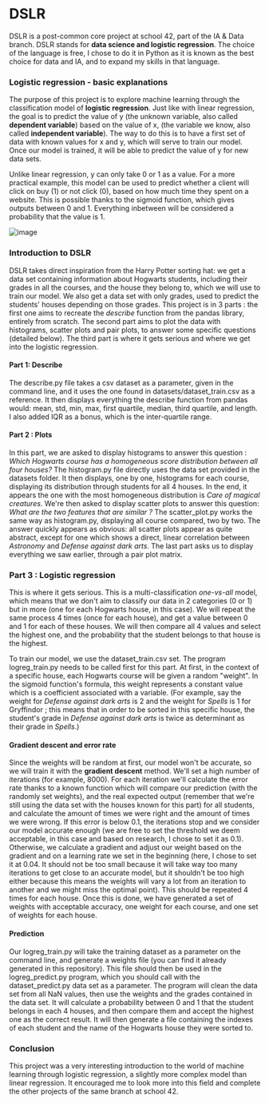 # DSLR

DSLR is a post-common core project at school 42, part of the IA & Data branch. DSLR stands for **data science and logistic regression**. The choice of the language is free, I chose to do it in Python as it is known as the best choice for data and IA, and to expand my skills in that language.

### Logistic regression - basic explanations

The purpose of this project is to explore machine learning through the classification model of **logistic regression**.
Just like with linear regression, the goal is to predict the value of y (the unknown variable, also called **dependent variable**) based on the value of x, (the variable we know, also called **independent variable**). The way to do this is to have a first set of data with known values for x and y, which will serve to train our model. Once our model is trained, it will be able to predict the value of y for new data sets.

Unlike linear regression, y can only take 0 or 1 as a value. For a more practical example, this model can be used to predict whether a client will click on buy (1) or not click (0), based on how much time they spent on a website. This is possible thanks to the sigmoid function, which gives outputs between 0 and 1. Everything inbetween will be considered a probability that the value is 1.

![image](https://github.com/user-attachments/assets/35cd27ef-3609-449d-9374-fe7b10c4b0da)

### Introduction to DSLR

DSLR takes direct inspiration from the Harry Potter sorting hat: we get a data set containing information about Hogwarts students, including their grades in all the courses, and the house they belong to, which we will use to train our model. We also get a data set with only grades, used to predict the students' houses depending on those grades.
This project is in 3 parts : the first one aims to recreate the _describe_ function from the pandas library, entirely from scratch. The second part aims to plot the data with histograms, scatter plots and pair plots, to answer some specific questions (detailed below). The third part is where it gets serious and where we get into the logistic regression.

#### Part 1: Describe
The describe.py file takes a csv dataset as a parameter, given in the command line, and it uses the one found in datasets/dataset_train.csv as a reference.
It then displays everything the describe function from pandas would: mean, std, min, max, first quartile, median, third quartile, and length. I also added IQR as a bonus, which is the inter-quartile range.

#### Part 2 : Plots
In this part, we are asked to display histograms to answer this question : _Which Hogwarts course has a homogeneous score distribution between all four houses?_
The histogram.py file directly uses the data set provided in the datasets folder. It then displays, one by one, histograms for each course, displaying its distribution through students for all 4 houses. In the end, it appears the one with the most homogeneous distribution is _Care of magical creatures_.
We're then asked to display scatter plots to answer this question: _What are the two features that are similar ?_
The scatter_plot.py works the same way as histogram.py, displaying all course compared, two by two. The answer quickly appears as obvious: all scatter plots appear as quite abstract, except for one which shows a direct, linear correlation between _Astronomy_ and _Defense against dark arts_.
The last part asks us to display everything we saw earlier, through a pair plot matrix.

### Part 3 : Logistic regression
This is where it gets serious.
This is a multi-classification _one-vs-all_ model, which means that we don't aim to classify our data in 2 categories (0 or 1) but in more (one for each Hogwarts house, in this case). We will repeat the same process 4 times (once for each house), and get a value between 0 and 1 for each of these houses. We will then compare all 4 values and select the highest one, and the probability that the student belongs to that house is the highest.

To train our model, we use the dataset_train.csv set. The program logreg_train.py needs to be called first for this part.
At first, in the context of a specific house, each Hogwarts course will be given a random "weight". In the sigmoid function's formula, this weight represents a constant value which is a coefficient associated with a variable. (For example, say the weight for _Defense against dark arts_ is 2 and the weight for _Spells_ is 1 for Gryffindor ; this means that in order to be sorted in this specific house, the student's grade in _Defense against dark arts_ is twice as determinant as their grade in _Spells_.)

#### Gradient descent and error rate
Since the weights will be random at first, our model won't be accurate, so we will train it with the **gradient descent** method.
We'll set a high number of iterations (for example, 8000). For each iteration we'll calculate the error rate thanks to a known function which will compare our prediction (with the randomly set weights), and the real expected output (remember that we're still using the data set with the houses known for this part) for all students, and calculate the amount of times we were right and the amount of times we were wrong. If this error is below 0.1, the iterations stop and we consider our model accurate enough (we are free to set the threshold we deem acceptable, in this case and based on research, I chose to set it as 0.1). Otherwise, we calculate a gradient and adjust our weight based on the gradient and on a learning rate we set in the beginning (here, I chose to set it at 0.04. It should not be too small because it will take way too many iterations to get close to an accurate model, but it shouldn't be too high either because this means the weights will vary a lot from an iteration to another and we might miss the optimal point).
This should be repeated 4 times for each house. Once this is done, we have generated a set of weights with acceptable accuracy, one weight for each course, and one set of weights for each house.

#### Prediction
Our logreg_train.py will take the training dataset as a parameter on the command line, and generate a weights file (you can find it already generated in this repository). This file should then be used in the logreg_predict.py program, which you should call with the dataset_predict.py data set as a parameter. The program will clean the data set from all NaN values, then use the weights and the grades contained in the data set. It will calculate a probability between 0 and 1 that the student belongs in each 4 houses, and then compare them and accept the highest one as the correct result. It will then generate a file containing the indexes of each student and the name of the Hogwarts house they were sorted to.

### Conclusion
This project was a very interesting introduction to the world of machine learning through logistic regression, a slightly more complex model than linear regression. It encouraged me to look more into this field and complete the other projects of the same branch at school 42.

